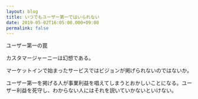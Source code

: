 ```yaml
---
layout: blog
title: いつでもユーザー第一ではいられない
date: 2019-05-02T16:05:00.000+09:00
permalink: false
---
```


ユーザー第一の罠

カスタマージャーニーは幻想である。

マーケットインで始まったサービスではビジョンが掲げられないのではないか。

ユーザー第一を掲げる人が事業利益を唱えてしまうとおかしいことになる。ユーザー利益を死守し、わからない人にはそれを説いていかないといけない。
